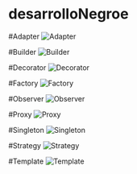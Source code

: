# desarrolloNegroe

#Adapter
![Adapter](https://user-images.githubusercontent.com/122412480/220201583-9da70056-37dc-4bbd-bce2-03d39e4c4be8.jpg)

#Builder
![Builder](https://user-images.githubusercontent.com/122412480/220201603-bd2dd669-4245-477f-b16f-9c9397ddb237.jpg)

#Decorator
![Decorator](https://user-images.githubusercontent.com/122412480/220201614-62b63711-7fa6-4965-9e3c-dcd3d6edc2f0.jpg)

#Factory
![Factory](https://user-images.githubusercontent.com/122412480/220201629-d3d8c143-3ec9-46b7-a4b7-86209a602678.jpg)

#Observer
![Observer](https://user-images.githubusercontent.com/122412480/220201645-ebdde31c-4219-4a82-ad29-f1ae19c6a013.jpg)

#Proxy
![Proxy](https://user-images.githubusercontent.com/122412480/220201667-b6944d47-b419-4582-9c9c-6db6701791ec.jpg)
 
 #Singleton
 ![Singleton](https://user-images.githubusercontent.com/122412480/220201685-e9e53663-c1a7-4c22-84a6-c3cc87ad1065.jpg)

#Strategy
![Strategy](https://user-images.githubusercontent.com/122412480/220201698-e9706418-00a5-43aa-bca7-191285c69199.jpg)

#Template
![Template](https://user-images.githubusercontent.com/122412480/220201755-238196a5-4d78-441c-a6cd-aa0add734c2c.jpg)
